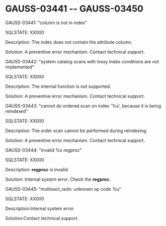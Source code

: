 # GAUSS-03441 -- GAUSS-03450<a name="EN-US_TOPIC_0302073380"></a>

GAUSS-03441: "column is not in index"

SQLSTATE: XX000

Description: The index does not contain the attribute column.

Solution: A preventive error mechanism. Contact technical support.

GAUSS-03442: "system catalog scans with lossy index conditions are not implemented"

SQLSTATE: XX000

Description: The internal function is not supported.

Solution: A preventive error mechanism. Contact technical support.

GAUSS-03443: "cannot do ordered scan on index '%s', because it is being reindexed"

SQLSTATE: XX000

Description: The order scan cannot be performed during reindexing.

Solution: A preventive error mechanism. Contact technical support.

GAUSS-03444: "invalid %s regproc"

SQLSTATE: XX000

Description:  **regproc**  is invalid.

Solution: Internal system error. Check the  **regproc**.

GAUSS-03445: "multixact\_redo: unknown op code %u"

SQLSTATE: XX000

Description:Internal system error.

Solution:Contact technical support.

